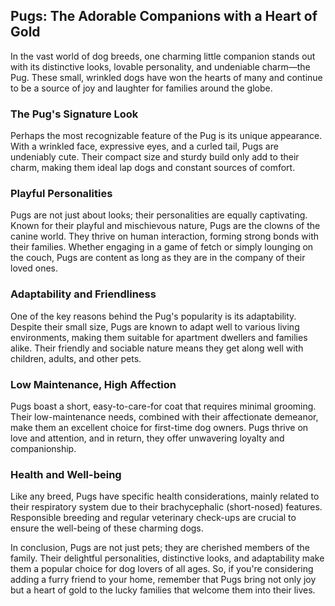 ## Pugs: The Adorable Companions with a Heart of Gold

In the vast world of dog breeds, one charming little companion stands out with its distinctive looks, lovable personality, and undeniable charm—the Pug. These small, wrinkled dogs have won the hearts of many and continue to be a source of joy and laughter for families around the globe.

### The Pug's Signature Look

Perhaps the most recognizable feature of the Pug is its unique appearance. With a wrinkled face, expressive eyes, and a curled tail, Pugs are undeniably cute. Their compact size and sturdy build only add to their charm, making them ideal lap dogs and constant sources of comfort.

### Playful Personalities

Pugs are not just about looks; their personalities are equally captivating. Known for their playful and mischievous nature, Pugs are the clowns of the canine world. They thrive on human interaction, forming strong bonds with their families. Whether engaging in a game of fetch or simply lounging on the couch, Pugs are content as long as they are in the company of their loved ones.

### Adaptability and Friendliness

One of the key reasons behind the Pug's popularity is its adaptability. Despite their small size, Pugs are known to adapt well to various living environments, making them suitable for apartment dwellers and families alike. Their friendly and sociable nature means they get along well with children, adults, and other pets.

### Low Maintenance, High Affection

Pugs boast a short, easy-to-care-for coat that requires minimal grooming. Their low-maintenance needs, combined with their affectionate demeanor, make them an excellent choice for first-time dog owners. Pugs thrive on love and attention, and in return, they offer unwavering loyalty and companionship.

### Health and Well-being

Like any breed, Pugs have specific health considerations, mainly related to their respiratory system due to their brachycephalic (short-nosed) features. Responsible breeding and regular veterinary check-ups are crucial to ensure the well-being of these charming dogs.

In conclusion, Pugs are not just pets; they are cherished members of the family. Their delightful personalities, distinctive looks, and adaptability make them a popular choice for dog lovers of all ages. So, if you're considering adding a furry friend to your home, remember that Pugs bring not only joy but a heart of gold to the lucky families that welcome them into their lives.
